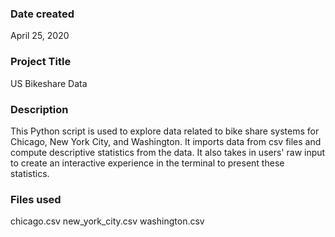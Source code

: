 ### Date created
April 25, 2020

### Project Title
US Bikeshare Data

### Description
This Python script is used to explore data related to bike share systems for Chicago, New York City, and Washington. It imports data from csv files and compute descriptive statistics from the data. It also takes in users' raw input to create an interactive experience in the terminal to present these statistics.

### Files used
chicago.csv
new_york_city.csv
washington.csv



